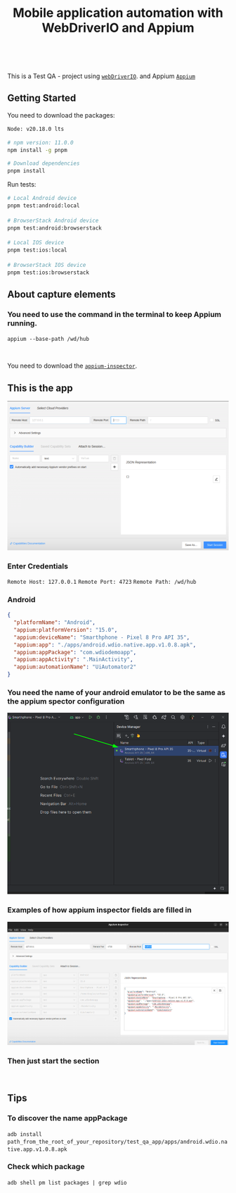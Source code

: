 <h1 align="center">Mobile application automation with WebDriverIO and Appium</h1>
<br />


<br>
<br>

This is a Test QA - project using [`webDriverIO`](https://webdriver.io/).
and Appium [`Appium`](https://appium.io/docs/en/latest/)

## Getting Started

You need to download the packages:

```bash
Node: v20.18.0 lts
```

```bash
# npm version: 11.0.0
npm install -g pnpm
```
```bash
# Download dependencies
pnpm install
```

Run tests:

```bash
# Local Android device
pnpm test:android:local

# BrowserStack Android device
pnpm test:android:browserstack

# Local IOS device
pnpm test:ios:local

# BrowserStack IOS device
pnpm test:ios:browserstack
```

## About capture elements
### You need to use the command in the terminal to keep Appium running.
`appium --base-path /wd/hub`

<br>

You need to download the [`appium-inspector`](https://github.com/appium/appium-inspector/releases/tag/v2024.12.1).

## This is the app
![alt text](images/appium_inspector_empty_.png)


### Enter Credentials
`Remote Host: 127.0.0.1`
`Remote Port: 4723` 
`Remote Path: /wd/hub`

### Android
```json
{
  "platformName": "Android",
  "appium:platformVersion": "15.0",
  "appium:deviceName": "Smarthphone - Pixel 8 Pro API 35",
  "appium:app": "./apps/android.wdio.native.app.v1.0.8.apk",
  "appium:appPackage": "com.wdiodemoapp",
  "appium:appActivity": ".MainActivity",
  "appium:automationName": "UiAutomator2"
} 
```

### You need the name of your android emulator to be the same as the appium spector configuration
![alt text](images/android_studio.png)


### Examples of how appium inspector fields are filled in
![alt text](/images/appium_inspector_filled.png )

### Then just start the section

<br>

## Tips
### To discover the name appPackage
`adb install path_from_the_root_of_your_repository/test_qa_app/apps/android.wdio.native.app.v1.0.8.apk`

### Check which package 
`adb shell pm list packages | grep wdio`

